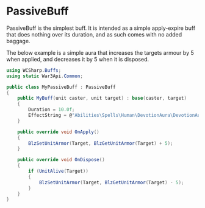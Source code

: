 # PassiveBuff

PassiveBuff is the simplest buff. It is intended as a simple apply-expire buff that does nothing over its duration, and as such comes with no added baggage.

The below example is a simple aura that increases the targets armour by 5 when applied, and decreases it by 5 when it is disposed.

```csharp
using WCSharp.Buffs;
using static War3Api.Common;

public class MyPassiveBuff : PassiveBuff
{
	public MyBuff(unit caster, unit target) : base(caster, target)
	{
		Duration = 10.0f;
		EffectString = @"Abilities\Spells\Human\DevotionAura\DevotionAura.mdl";
	}

	public override void OnApply()
	{
		BlzSetUnitArmor(Target, BlzGetUnitArmor(Target) + 5);
	}

	public override void OnDispose()
	{
		if (UnitAlive(Target))
		{
			BlzSetUnitArmor(Target, BlzGetUnitArmor(Target) - 5);		
		}
	}
}
```
